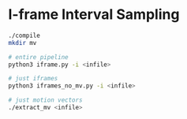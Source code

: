 #  I-frame Interval Sampling

```bash
./compile
mkdir mv

# entire pipeline
python3 iframe.py -i <infile>

# just iframes
python3 iframes_no_mv.py -i <infile>

# just motion vectors
./extract_mv <infile>
```
